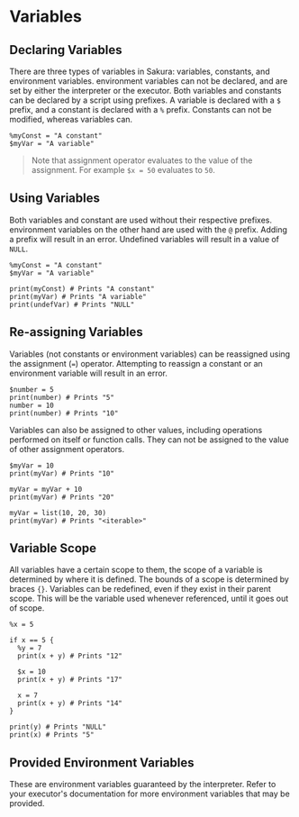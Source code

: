# Variables

## Declaring Variables

There are three types of variables in Sakura: variables, constants, and environment variables. environment variables can not be declared, and are set by either the interpreter or the executor. Both variables and constants can be declared by a script using prefixes. A variable is declared with a `$` prefix, and a constant is declared with a `%` prefix. Constants can not be modified, whereas variables can.

```ska
%myConst = "A constant"
$myVar = "A variable"
```

> Note that assignment operator evaluates to the value of the assignment. For example `$x = 50` evaluates to `50`.

## Using Variables

Both variables and constant are used without their respective prefixes. environment variables on the other hand are used with the `@` prefix. Adding a prefix will result in an error. Undefined variables will result in a value of `NULL`.

```ska
%myConst = "A constant"
$myVar = "A variable"

print(myConst) # Prints "A constant"
print(myVar) # Prints "A variable"
print(undefVar) # Prints "NULL"
```

## Re-assigning Variables

Variables (not constants or environment variables) can be reassigned using the assignment (`=`) operator. Attempting to reassign a constant or an environment variable will result in an error.

```ska
$number = 5
print(number) # Prints "5"
number = 10
print(number) # Prints "10"
```

Variables can also be assigned to other values, including operations performed on itself or function calls. They can not be assigned to the value of other assignment operators.

```ska
$myVar = 10
print(myVar) # Prints "10"

myVar = myVar + 10
print(myVar) # Prints "20"

myVar = list(10, 20, 30)
print(myVar) # Prints "<iterable>"
```

## Variable Scope

All variables have a certain scope to them, the scope of a variable is determined by where it is defined. The bounds of a scope is determined by braces `{}`. Variables can be redefined, even if they exist in their parent scope. This will be the variable used whenever referenced, until it goes out of scope. 

```ska
%x = 5

if x == 5 {
  %y = 7
  print(x + y) # Prints "12"

  $x = 10
  print(x + y) # Prints "17"

  x = 7
  print(x + y) # Prints "14"
}

print(y) # Prints "NULL"
print(x) # Prints "5"
```

## Provided Environment Variables

These are environment variables guaranteed by the interpreter. Refer to your executor's documentation for more environment variables that may be provided.